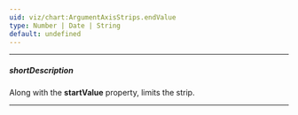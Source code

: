 ```yaml
---
uid: viz/chart:ArgumentAxisStrips.endValue
type: Number | Date | String
default: undefined
---
```

---
##### shortDescription
Along with the **startValue** property, limits the strip.

---
